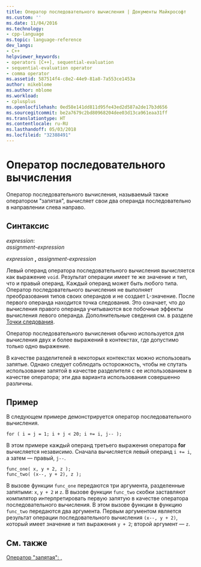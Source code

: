 ```yaml
---
title: Оператор последовательного вычисления | Документы Майкрософт
ms.custom: ''
ms.date: 11/04/2016
ms.technology:
- cpp-language
ms.topic: language-reference
dev_langs:
- C++
helpviewer_keywords:
- operators [C++], sequential-evaluation
- sequential-evaluation operator
- comma operator
ms.assetid: 587514f4-c8e2-44e9-81a8-7a553ce1453a
author: mikeblome
ms.author: mblome
ms.workload:
- cplusplus
ms.openlocfilehash: 0ed58e141dd811d95fe43ed2d587a2de17b3d656
ms.sourcegitcommit: be2a7679c2bd80968204dee03d13ca961eaa31ff
ms.translationtype: HT
ms.contentlocale: ru-RU
ms.lasthandoff: 05/03/2018
ms.locfileid: "32388491"
---
```

# <a name="sequential-evaluation-operator"></a>Оператор последовательного вычисления
Оператор последовательного вычисления, называемый также оператором "запятая", вычисляет свои два операнда последовательно в направлении слева направо.  
  
## <a name="syntax"></a>Синтаксис  
 *expression*:  
 *assignment-expression*  
  
 *expression*  **,**  *assignment-expression*  
  
 Левый операнд оператора последовательного вычисления вычисляется как выражение `void`. Результат операции имеет те же значение и тип, что и правый операнд. Каждый операнд может быть любого типа. Оператор последовательного вычисления не выполняет преобразования типов своих операндов и не создает L-значение. После первого операнда находится точка следования. Это означает, что до вычисления правого операнда учитываются все побочные эффекты вычисления левого операнда. Дополнительные сведения см. в разделе [Точки следования](../c-language/c-sequence-points.md).  
  
 Оператор последовательного вычисления обычно используется для вычисления двух и более выражений в контекстах, где допустимо только одно выражение.  
  
 В качестве разделителей в некоторых контекстах можно использовать запятые. Однако следует соблюдать осторожность, чтобы не спутать использование запятой в качестве разделителя с ее использованием в качестве оператора; эти два варианта использования совершенно различны.  
  
## <a name="example"></a>Пример  
 В следующем примере демонстрируется оператор последовательного вычисления.  
  
```  
for ( i = j = 1; i + j < 20; i += i, j-- );  
```  
  
 В этом примере каждый операнд третьего выражения оператора **for** вычисляется независимо. Сначала вычисляется левый операнд `i += i`, а затем — правый, `j--`.  
  
```  
func_one( x, y + 2, z );  
func_two( (x--, y + 2), z );  
```  
  
 В вызове функции `func_one` передаются три аргумента, разделенные запятыми: `x`, `y + 2` и `z`. В вызове функции `func_two` скобки заставляют компилятор интерпретировать первую запятую в качестве оператора последовательного вычисления. В этом вызове функции в функцию `func_two` передаются два аргумента. Первым аргументом является результат операции последовательного вычисления `(x--, y + 2)`, который имеет значение и тип выражения `y + 2`; второй аргумент — `z`.  
  
## <a name="see-also"></a>См. также  
 [Оператор "запятая": ,](../cpp/comma-operator.md)
